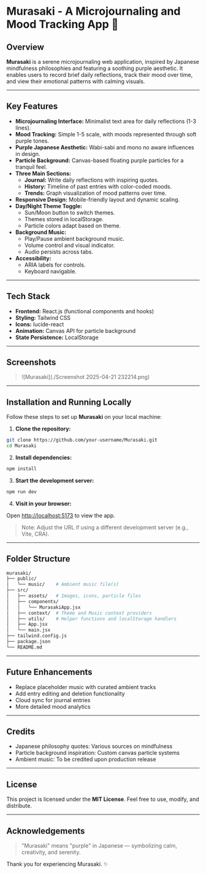 # Murasaki - A Microjournaling and Mood Tracking App 🌿

## Overview

**Murasaki** is a serene microjournaling web application, inspired by Japanese mindfulness philosophies and featuring a soothing purple aesthetic. It enables users to record brief daily reflections, track their mood over time, and view their emotional patterns with calming visuals.

---

## Key Features

- **Microjournaling Interface:** Minimalist text area for daily reflections (1-3 lines).
- **Mood Tracking:** Simple 1-5 scale, with moods represented through soft purple tones.
- **Purple Japanese Aesthetic:** Wabi-sabi and mono no aware influences in design.
- **Particle Background:** Canvas-based floating purple particles for a tranquil feel.
- **Three Main Sections:**
  - **Journal:** Write daily reflections with inspiring quotes.
  - **History:** Timeline of past entries with color-coded moods.
  - **Trends:** Graph visualization of mood patterns over time.
- **Responsive Design:** Mobile-friendly layout and dynamic scaling.
- **Day/Night Theme Toggle:**
  - Sun/Moon button to switch themes.
  - Themes stored in localStorage.
  - Particle colors adapt based on theme.
- **Background Music:**
  - Play/Pause ambient background music.
  - Volume control and visual indicator.
  - Audio persists across tabs.
- **Accessibility:**
  - ARIA labels for controls.
  - Keyboard navigable.

---

## Tech Stack

- **Frontend:** React.js (functional components and hooks)
- **Styling:** Tailwind CSS
- **Icons:** lucide-react
- **Animation:** Canvas API for particle background
- **State Persistence:** LocalStorage

---

## Screenshots

> ![Murasaki](./Screenshot 2025-04-21 232214.png)


---

## Installation and Running Locally

Follow these steps to set up **Murasaki** on your local machine:

1. **Clone the repository:**

```bash
git clone https://github.com/your-username/Murasaki.git
cd Murasaki
```

2. **Install dependencies:**

```bash
npm install
```

3. **Start the development server:**

```bash
npm run dev
```

4. **Visit in your browser:**

Open [http://localhost:5173](http://localhost:5173) to view the app.

> Note: Adjust the URL if using a different development server (e.g., Vite, CRA).

---

## Folder Structure

```bash
murasaki/
├── public/
│   └── music/    # Ambient music file(s)
├── src/
│   ├── assets/   # Images, icons, particle files
│   ├── components/
│   │   └── MurasakiApp.jsx
│   ├── context/  # Theme and Music context providers
│   ├── utils/    # Helper functions and localStorage handlers
│   ├── App.jsx
│   └── main.jsx
├── tailwind.config.js
├── package.json
└── README.md
```

---

## Future Enhancements

- Replace placeholder music with curated ambient tracks
- Add entry editing and deletion functionality
- Cloud sync for journal entries
- More detailed mood analytics

---

## Credits

- Japanese philosophy quotes: Various sources on mindfulness
- Particle background inspiration: Custom canvas particle systems
- Ambient music: To be credited upon production release

---

## License

This project is licensed under the **MIT License**. Feel free to use, modify, and distribute.

---

## Acknowledgements

> "Murasaki" means "purple" in Japanese — symbolizing calm, creativity, and serenity.

Thank you for experiencing Murasaki. ✨
